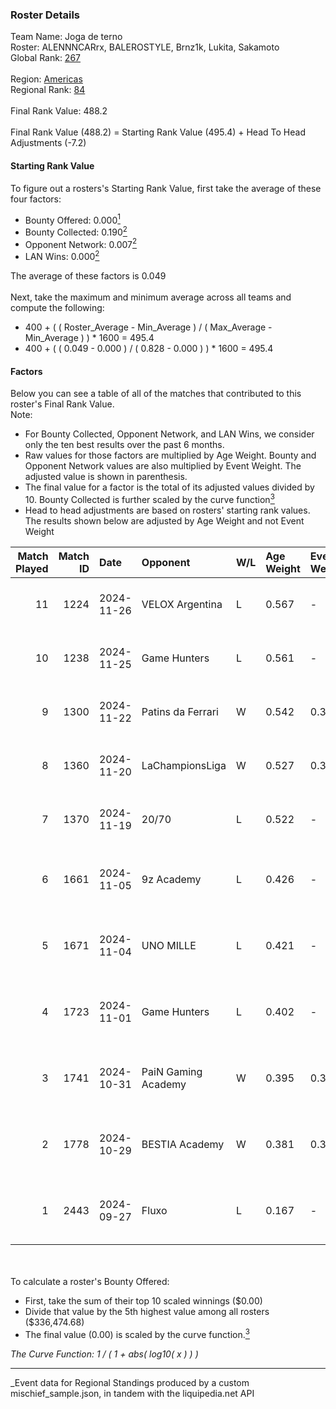 ### Roster Details<br />
Team Name: Joga de terno<br />
Roster: ALENNNCARrx, BALEROSTYLE, Brnz1k, Lukita, Sakamoto<br />
Global Rank: [267](../../standings_global_2025_03_01.md)<br />
<br />
Region: [Americas]( ../../standings_americas_2025_03_01.md)<br />
Regional Rank: [84]( ../../standings_americas_2025_03_01.md)<br />
<br />
Final Rank Value:  488.2<br />
<br />
Final Rank Value (488.2) = Starting Rank Value (495.4) + Head To Head Adjustments (-7.2)<br />

#### Starting Rank Value<br />
To figure out a rosters's Starting Rank Value, first take the average of these four factors:<br />
- Bounty Offered: 0.000[<sup>1</sup>](#table2)
- Bounty Collected: 0.190[<sup>2</sup>](#table1)
- Opponent Network: 0.007[<sup>2</sup>](#table1)
- LAN Wins: 0.000[<sup>2</sup>](#table1)

The average of these factors is 0.049<br />
<br />
Next, take the maximum and minimum average across all teams and compute the following:<br />
- 400 + ( ( Roster_Average - Min_Average ) / ( Max_Average - Min_Average ) ) * 1600 = 495.4
- 400 + ( ( 0.049 - 0.000 ) / ( 0.828 - 0.000 ) ) * 1600 = 495.4


#### Factors<br />
Below you can see a table of all of the matches that contributed to this roster's Final Rank Value.<br />
Note:<br />

- For Bounty Collected, Opponent Network, and LAN Wins, we consider only the ten best results over the past 6 months.
- Raw values for those factors are multiplied by Age Weight. Bounty and Opponent Network values are also multiplied by Event Weight. The adjusted value is shown in parenthesis.
- The final value for a factor is the total of its adjusted values divided by 10. Bounty Collected is further scaled by the curve function[<sup>3</sup>](#curveFunction)
- Head to head adjustments are based on rosters' starting rank values. The results shown below are adjusted by Age Weight and not Event Weight
<span id="table1"></span><br />


| Match Played | Match ID | Date       | Opponent            | W/L | Age Weight | Event Weight | Bounty Collected | Opponent Network | LAN Wins  | H2H Adj. | Roster                                             |
| -: | -: | :- | :- | :- | :- | :- | :- | :- | :- | -: | :- |
|           11 |     1224 | 2024-11-26 | VELOX Argentina     | L   | 0.567      | -            | -                | -                | -         |    -8.46 | ALENNNCARrx, BALEROSTYLE, Brnz1k, Lukita, Sakamoto |
|           10 |     1238 | 2024-11-25 | Game Hunters        | L   | 0.561      | -            | -                | -                | -         |    -8.72 | ALENNNCARrx, BALEROSTYLE, Brnz1k, Lukita, Sakamoto |
|            9 |     1300 | 2024-11-22 | Patins da Ferrari   | W   | 0.542      | 0.371        | 0.000 (0.000)    | 0.115 (0.023)    | 0 (0.000) |     8.65 | ALENNNCARrx, BALEROSTYLE, Brnz1k, Lukita, Sakamoto |
|            8 |     1360 | 2024-11-20 | LaChampionsLiga     | W   | 0.527      | 0.371        | 0.003 (0.001)    | 0.199 (0.039)    | 0 (0.000) |    11.14 | ALENNNCARrx, BALEROSTYLE, Brnz1k, Lukita, Sakamoto |
|            7 |     1370 | 2024-11-19 | 20/70               | L   | 0.522      | -            | -                | -                | -         |    -5.41 | ALENNNCARrx, BALEROSTYLE, Brnz1k, Lukita, Sakamoto |
|            6 |     1661 | 2024-11-05 | 9z Academy          | L   | 0.426      | -            | -                | -                | -         |    -6.11 | Brnz1k, lealziNho, Lukita, Sakamoto, swarmyzz      |
|            5 |     1671 | 2024-11-04 | UNO MILLE           | L   | 0.421      | -            | -                | -                | -         |    -3.12 | Brnz1k, lealziNho, Lukita, Sakamoto, swarmyzz      |
|            4 |     1723 | 2024-11-01 | Game Hunters        | L   | 0.402      | -            | -                | -                | -         |    -3.74 | Brnz1k, lealziNho, Lukita, Sakamoto, swarmyzz      |
|            3 |     1741 | 2024-10-31 | PaiN Gaming Academy | W   | 0.395      | 0.371        | 0.000 (0.000)    | 0.088 (0.013)    | 0 (0.000) |     4.63 | Brnz1k, lealziNho, Lukita, Sakamoto, swarmyzz      |
|            2 |     1778 | 2024-10-29 | BESTIA Academy      | W   | 0.381      | 0.371        | 0.000 (0.000)    | 0.000 (0.000)    | 0 (0.000) |     4.42 | Brnz1k, lealziNho, Lukita, Sakamoto, swarmyzz      |
|            1 |     2443 | 2024-09-27 | Fluxo               | L   | 0.167      | -            | -                | -                | -         |    -0.47 | Brnz1k, lealziNho, Lukita, Sakamoto, swarmyzz      |

<br />
<span id="table2"></span><br />
To calculate a roster's Bounty Offered:<br />

- First, take the sum of their top 10 scaled winnings ($0.00)
- Divide that value by the 5th highest value among all rosters ($336,474.68)
- The final value (0.00) is scaled by the curve function.[<sup>3</sup>](#curveFunction)

<span id="curveFunction"></span>_The Curve Function: 1 / ( 1 + abs( log10( x ) ) )_<br />

---
_Event data for Regional Standings produced by a custom mischief_sample.json, in tandem with the liquipedia.net API<br />
